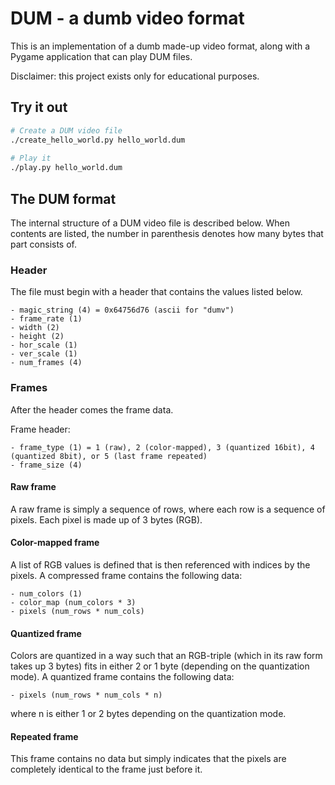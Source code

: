 # DUM - a dumb video format

This is an implementation of a dumb made-up video format, along with a Pygame application that can
play DUM files.

Disclaimer: this project exists only for educational purposes.

## Try it out

```bash
# Create a DUM video file
./create_hello_world.py hello_world.dum
 
# Play it
./play.py hello_world.dum
```

## The DUM format

The internal structure of a DUM video file is described below. When contents are listed, the number
in parenthesis denotes how many bytes that part consists of.

### Header
The file must begin with a header that contains the values listed below.
```
- magic_string (4) = 0x64756d76 (ascii for "dumv")
- frame_rate (1)
- width (2)
- height (2)
- hor_scale (1)
- ver_scale (1)
- num_frames (4)
```

### Frames
After the header comes the frame data. 

Frame header:
```
- frame_type (1) = 1 (raw), 2 (color-mapped), 3 (quantized 16bit), 4 (quantized 8bit), or 5 (last frame repeated)
- frame_size (4)
```

#### Raw frame
A raw frame is simply a sequence of rows, where each row is a sequence of pixels. Each pixel is
made up of 3 bytes (RGB).

#### Color-mapped frame
A list of RGB values is defined that is then referenced with indices by the pixels.
A compressed frame contains the following data:
```
- num_colors (1)
- color_map (num_colors * 3)
- pixels (num_rows * num_cols)
```

#### Quantized frame
Colors are quantized in a way such that an RGB-triple (which in its raw form takes up 3 bytes) fits
in either 2 or 1 byte (depending on the quantization mode).
A quantized frame contains the following data:
```
- pixels (num_rows * num_cols * n) 
```
where n is either 1 or 2 bytes depending on the quantization mode.

#### Repeated frame
This frame contains no data but simply indicates that the pixels are completely identical to the 
frame just before it.